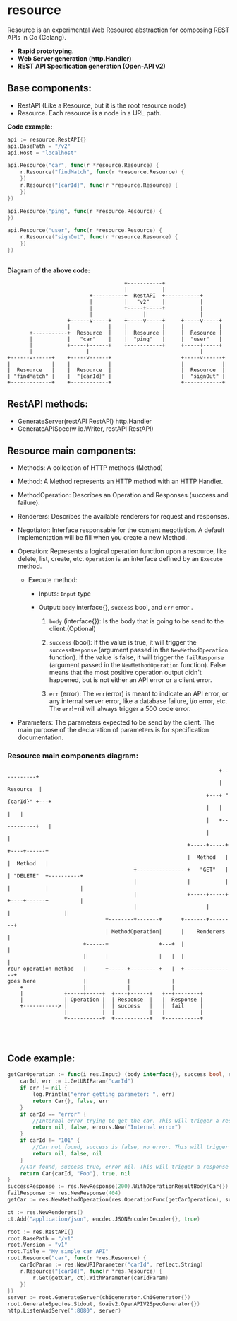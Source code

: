 # resource
Resource is an experimental Web Resource abstraction for composing REST APIs in Go (Golang).
 
- **Rapid prototyping**.
- **Web Server generation (http.Handler)**
- **REST API Specification generation (Open-API v2)**

## Base components:
- RestAPI (Like a Resource, but it is the root resource node)
- Resource. Each resource is a node in a URL path.

**Code example:**

```go
api := resource.RestAPI{}
api.BasePath = "/v2"
api.Host = "localhost"

api.Resource("car", func(r *resource.Resource) {
	r.Resource("findMatch", func(r *resource.Resource) {
	})
	r.Resource("{carId}", func(r *resource.Resource) {
	})
})

api.Resource("ping", func(r *resource.Resource) {
})

api.Resource("user", func(r *resource.Resource) {
	r.Resource("signOut", func(r *resource.Resource) {
	})
})
	
```

**Diagram of the above code:**

```
                                     +-----------+
                                     |           |
                          +----------+  RestAPI  +-----------+
                          |          |   "v2"    |           |
                          |          +-----+-----+           |
                          |                |                 |
                   +------v-----+    +-----v-----+     +-----v-----+
                   |            |    |           |     |           |
       +-----------+  Resource  |    |  Resource |     |  Resource |
       |           |   "car"    |    |  "ping"   |     |  "user"   |
       |           +-----+------+    +-----------+     +-----+-----+
       |                 |                                   |
+------v------+    +-----v------+                      +-----v------+
|             |    |            |                      |            |
|  Resource   |    |  Resource  |                      |  Resource  |
| "findMatch" |    |  "{carId}" |                      |  "signOut" |
+-------------+    +------------+                      +------------+

```


## RestAPI methods:
- GenerateServer(restAPI RestAPI) http.Handler
- GenerateAPISpec(w io.Writer, restAPI RestAPI)

## Resource main components:
- Methods: A collection of HTTP methods (Method)
- Method: A Method represents an HTTP method with an HTTP Handler.
- MethodOperation: Describes an Operation and Responses (success and failure).
- Renderers: Describes the available renderers for request and responses. 
- Negotiator: Interface responsable for the content negotiation. A default implementation will be fill when you create a new Method.
- Operation: Represents a logical operation function upon a resource, like delete, list, create, etc. `Operation` is an interface defined by an `Execute` method.

	- Execute method:
		- 	Inputs: `Input` type
		- 	Output: `body` interface{}, `success` bool, and `err` error .
	

			1. `body` (interface{}): Is the body that is going to be send to the client.(Optional)
			2. `success` (bool): If the value is true, it will trigger the `successResponse` (argument passed in the `NewMethodOperation` function). If the value is false, it will trigger the `failResponse` (argument passed in the `NewMethodOperation` function). False means that the most positive operation output didn't happened, but is not either an API error or a client error.

			3.  `err` (error): The `err`(error) is meant to indicate an API error, or any internal server error, like a database failure, i/o error, etc. The `err`!=nil will always trigger a 500 code error.
	
- Parameters: The parameters expected to be send by the client. The main purpose of the declaration of parameters is for specification documentation.

### Resource main components diagram:

```
                                                                   +-----------+
                                                                   | Resource  |
                                                               +---+ "{carId}" +---+
                                                               |   |           |   |
                                                               |   +-----------+   |
                                                               |                   |
                                                         +-----+-----+        +----+------+
                                                         |  Method   |        |  Method   |
                                        +----------------+   "GET"   |        | "DELETE"  +----------+
                                        |                |           |        |           |          |
                                        |                +-----+-----+        +----+------+          |
                                        |                      |                   |                 |
                               +--------+-------+      +-------+--------+
                               | MethodOperation|      |    Renderers   |
                        +------+                +---+  |                |
                        |      |                |   |  |                |
Your operation method   |      +------+---------+   |  +----------------+
goes here               |             |             |
    +                   |             |             |
    |             +-----+-----+  +----+------+   +--+--------+
    |             | Operation |  | Response  |   |  Response |
    +-----------> |           |  | success   |   |  fail     |
                  |           |  |           |   |           |
                  +-----------+  +-----------+   +-----------+




```

## Code example:
```go
getCarOperation := func(i res.Input) (body interface{}, success bool, err error) {
	carId, err := i.GetURIParam("carId")
	if err != nil {
		log.Println("error getting parameter: ", err)
		return Car{}, false, err
	}
	if carId == "error" {
		//Internal error trying to get the car. This will trigger a response code 500
		return nil, false, errors.New("Internal error")
	}
	if carId != "101" {
		//Car not found, success is false, no error. This will trigger a response code 404
		return nil, false, nil
	}
	//Car found, success true, error nil. This will trigger a response code 200
	return Car{carId, "Foo"}, true, nil
}
successResponse := res.NewResponse(200).WithOperationResultBody(Car{})
failResponse := res.NewResponse(404)
getCar := res.NewMethodOperation(res.OperationFunc(getCarOperation), successResponse).WithFailResponse(failResponse)

ct := res.NewRenderers()
ct.Add("application/json", encdec.JSONEncoderDecoder{}, true)

root := res.RestAPI{}
root.BasePath = "/v1"
root.Version = "v1"
root.Title = "My simple car API"
root.Resource("car", func(r *res.Resource) {
	carIdParam := res.NewURIParameter("carId", reflect.String)
	r.Resource("{carId}", func(r *res.Resource) {
		r.Get(getCar, ct).WithParameter(carIdParam)
	})
})
server := root.GenerateServer(chigenerator.ChiGenerator{})
root.GenerateSpec(os.Stdout, &oaiv2.OpenAPIV2SpecGenerator{})
http.ListenAndServe(":8080", server)
```
